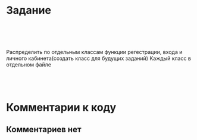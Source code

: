 <h1> Задание</h1>
<br></br>
<br></br>
Распределить по отдельным классам функции регестрации, входа и личного кабинета(создать класс для будущих заданий)
Каждый класс в отдельном файле
<br></br>
<br></br>
<h1> Комментарии к коду</h1>
<h2>Комментариев нет</h2>
